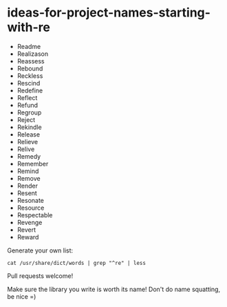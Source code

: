 # ideas-for-project-names-starting-with-re

- Readme
- Realizason
- Reassess
- Rebound
- Reckless
- Rescind
- Redefine
- Reflect
- Refund
- Regroup
- Reject
- Rekindle
- Release
- Relieve
- Relive
- Remedy
- Remember
- Remind
- Remove
- Render
- Resent
- Resonate
- Resource
- Respectable
- Revenge
- Revert
- Reward


Generate your own list:

```
cat /usr/share/dict/words | grep "^re" | less
```

Pull requests welcome!

Make sure the library you write is worth its name! Don't do name squatting, be nice =)
